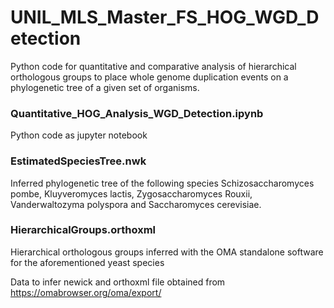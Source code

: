 # UNIL_MLS_Master_FS_HOG_WGD_Detection
Python code for quantitative and comparative analysis of hierarchical orthologous groups to place whole genome duplication events on a phylogenetic tree of a given set of organisms.

### Quantitative_HOG_Analysis_WGD_Detection.ipynb
Python code as jupyter notebook

### EstimatedSpeciesTree.nwk
Inferred phylogenetic tree of the following species Schizosaccharomyces pombe, Kluyveromyces lactis, Zygosaccharomyces Rouxii, Vanderwaltozyma polyspora and Saccharomyces cerevisiae.

### HierarchicalGroups.orthoxml
Hierarchical orthologous groups inferred with the OMA standalone software for the aforementioned yeast species

Data to infer newick and orthoxml file obtained from https://omabrowser.org/oma/export/ 

